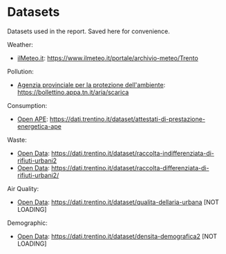 # Datasets

Datasets used in the report. Saved here for convenience.

Weather:

- [ilMeteo.it](): <https://www.ilmeteo.it/portale/archivio-meteo/Trento>

Pollution:

- [Agenzia provinciale per la protezione dell'ambiente](./air_quality.csv): <https://bollettino.appa.tn.it/aria/scarica>

Consumption:

- [Open APE](./open_ape.csv): <https://dati.trentino.it/dataset/attestati-di-prestazione-energetica-ape>

Waste:

- [Open Data](./waste_undifferentiated.csv): <https://dati.trentino.it/dataset/raccolta-indifferenziata-di-rifiuti-urbani2>
- [Open Data](./waste_differentiated.csv): <https://dati.trentino.it/dataset/raccolta-differenziata-di-rifiuti-urbani2/>

Air Quality:

- [Open Data](./air_quality.csv): <https://dati.trentino.it/dataset/qualita-dellaria-urbana> [NOT LOADING]

Demographic:

- [Open Data](): <https://dati.trentino.it/dataset/densita-demografica2> [NOT LOADING]